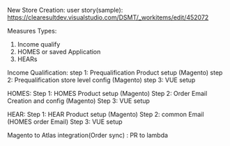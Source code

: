 New Store Creation:
user  story(sample): https://clearesultdev.visualstudio.com/DSMT/_workitems/edit/452072

Measures Types:
1. Income qualify
2. HOMES or saved Application
3. HEARs

Income Qualification:
step 1: Prequalification Product setup (Magento)
step 2: Prequalification store level config (Magento)
step 3: VUE setup

HOMES:
Step 1: HOMES Product setup (Magento)
Step 2: Order Email Creation and config (Magento)
Step 3: VUE setup

HEAR:
Step 1: HEAR Product setup (Magento)
Step 2: common Email (HOMES order Email)
Step 3: VUE setup

Magento to Atlas integration(Order sync) : PR to lambda